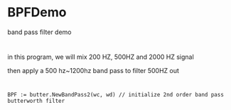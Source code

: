 # BPFDemo
band pass filter demo

#

in this program, we will mix 200 HZ, 500HZ and 2000 HZ signal

then apply a 500 hz~1200hz band pass  to filter 500HZ out

#
	BPF := butter.NewBandPass2(wc, wd) // initialize 2nd order band pass butterworth filter
